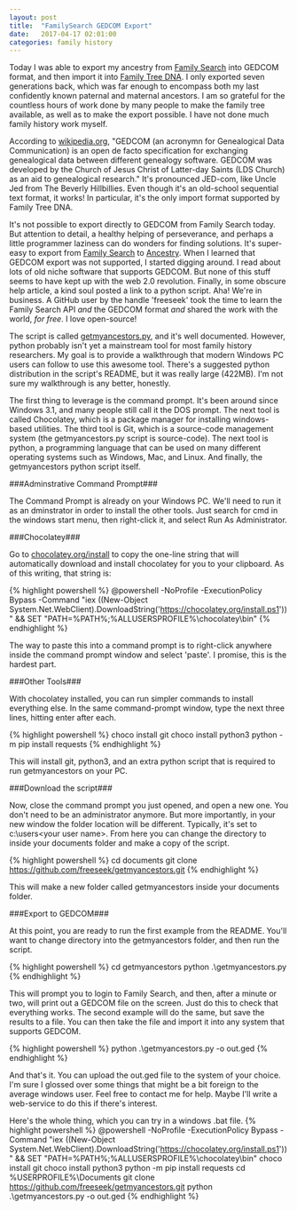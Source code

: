 ```yaml
---
layout: post
title:  "FamilySearch GEDCOM Export"
date:   2017-04-17 02:01:00
categories: family history 
---
```

Today I was able to export my ancestry from [Family Search](https://familysearch.org) into GEDCOM format, and then import it into [Family Tree DNA](https://www.familytreedna.com/). I only exported seven generations back, which was far enough to encompass both my last confidently known paternal and maternal ancestors. I am so grateful for the countless hours of work done by many people to make the family tree available, as well as to make the export possible. I have not done much family history work myself.

According to [wikipedia.org](https://en.wikipedia.org/wiki/GEDCOM), "GEDCOM (an acronymn for Genealogical Data Communication) is an open de facto specification for exchanging genealogical data between different genealogy software. GEDCOM was developed by the Church of Jesus Christ of Latter-day Saints (LDS Church) as an aid to genealogical research." It's pronounced JED-com, like Uncle Jed from The Beverly Hillbillies. Even though it's an old-school sequential text format, it works! In particular, it's the only import format supported by Family Tree DNA.

It's not possible to export directly to GEDCOM from Family Search today. But attention to detail, a healthy helping of perseverance, and perhaps a little programmer laziness can do wonders for finding solutions.  It's super-easy to export from [Family Search](https://familysearch.org) to [Ancestry](https://www.ancestry.com). When I learned that GEDCOM export was not supported, I started digging around. I read about lots of old niche software that supports GEDCOM. But none of this stuff seems to have kept up with the web 2.0 revolution. Finally, in some obscure help article, a kind soul posted a link to a python script. Aha! We're in business. A GitHub user by the handle 'freeseek' took the time to learn the Family Search API *and* the GEDCOM format *and* shared the work with the world, *for free*. I love open-source!

The script is called [getmyancestors.py](https://github.com/freeseek/getmyancestors), and it's well documented. However, python probably isn't yet a mainstream tool for most family history researchers. My goal is to provide a walkthrough that modern Windows PC users can follow to use this awesome tool. There's a suggested python distribution in the script's README, but it was really large (422MB). I'm not sure my walkthrough is any better, honestly.

The first thing to leverage is the command prompt. It's been around since Windows 3.1, and many people still call it the DOS prompt. The next tool is called Chocolatey, which is a package manager for installing windows-based utilities. The third tool is Git, which is a source-code management system (the getmyancestors.py script is source-code). The next tool is python, a programming language that can be used on many different operating systems such as Windows, Mac, and Linux. And finally, the getmyancestors python script itself.

###Adminstrative Command Prompt###

The Command Prompt is already on your Windows PC. We'll need to run it as an dminstrator in order to install the other tools. Just search for cmd in the windows start menu, then right-click it, and select Run As Administrator. 

###Chocolatey###

Go to [chocolatey.org/install](https://chocolatey.org/install) to copy the one-line string that will automatically download and install chocolatey for you to your clipboard. As of this writing, that string is:

{% highlight powershell %}
@powershell -NoProfile -ExecutionPolicy Bypass -Command "iex ((New-Object System.Net.WebClient).DownloadString('https://chocolatey.org/install.ps1'))" && SET "PATH=%PATH%;%ALLUSERSPROFILE%\chocolatey\bin"
{% endhighlight %}

The way to paste this into a command prompt is to right-click anywhere inside the command prompt window and select 'paste'. I promise, this is the hardest part.

###Other Tools###

With chocolatey installed, you can run simpler commands to install everything else. In the same command-prompt window, type the next three lines, hitting enter after each.

{% highlight powershell %}
choco install git
choco install python3
python -m pip install requests
{% endhighlight %}

This will install git, python3, and an extra python script that is required to run getmyancestors on your PC.

###Download the script###

Now, close the command prompt you just opened, and open a new one. You don't need to be an administrator anymore. But more importantly, in your new window the folder location will be different. Typically, it's set to c:\users\<your user name>. From here you can change the directory to inside your documents folder and make a copy of the script.

{% highlight powershell %}
cd documents
git clone https://github.com/freeseek/getmyancestors.git
{% endhighlight %}

This will make a new folder called getmyancestors inside your documents folder. 

###Export to GEDCOM###

At this point, you are ready to run the first example from the README. You'll want to change directory into the getmyancestors folder, and then run the script.

{% highlight powershell %}
cd getmyancestors
python .\getmyancestors.py
{% endhighlight %}

This will prompt you to login to Family Search, and then, after a minute or two, will print out a GEDCOM file on the screen. Just do this to check that everything works. The second example will do the same, but save the results to a file. You can then take the file and import it into any system that supports GEDCOM.

{% highlight powershell %}
python .\getmyancestors.py -o out.ged
{% endhighlight %}

And that's it. You can upload the out.ged file to the system of your choice. I'm sure I glossed over some things that might be a bit foreign to the average windows user. Feel free to contact me for help. Maybe I'll write a web-service to do this if there's interest.

Here's the whole thing, which you can try in a windows .bat file.
{% highlight powershell %}
@powershell -NoProfile -ExecutionPolicy Bypass -Command "iex ((New-Object System.Net.WebClient).DownloadString('https://chocolatey.org/install.ps1'))" && SET "PATH=%PATH%;%ALLUSERSPROFILE%\chocolatey\bin"
choco install git
choco install python3
python -m pip install requests
cd %USERPROFILE%\Documents
git clone https://github.com/freeseek/getmyancestors.git
python .\getmyancestors.py -o out.ged
{% endhighlight %}
